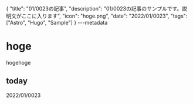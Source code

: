 {
  "title": "01/0023の記事",
  "description": "01/0023の記事のサンプルです。説明文がここに入ります",
  "icon": "hoge.png",
  "date": "2022/01/0023",
  "tags": ["Astro", "Hugo", "Sample"]
}
---metadata

# hoge
hogehoge

## today
2022/01/0023